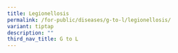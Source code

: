 ```yaml
---
title: Legionellosis
permalink: /for-public/diseases/g-to-l/legionellosis/
variant: tiptap
description: ""
third_nav_title: G to L
---
```

